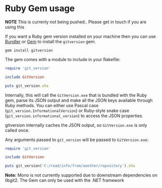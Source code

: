 # Ruby Gem usage
**NOTE** This is currenly not being pushed.. Please get in touch if you are using this

If you want a Ruby gem version installed on your machine then you can use [Bundler](http://bundler.io/) or [Gem](http://rubygems.org/) to install the `gitversion` gem.

	gem install gitversion

The gem comes with a module to include in your Rakefile:

```ruby
require 'git_version'

include GitVersion

puts git_version.sha
```

Internally, this will call the `GitVersion.exe` that is bundled with the Ruby gem, parse its JSON output and make all the JSON keys available through Ruby methods. You can either use Pascal case (`git_version.InformationalVersion`) or Ruby-style snake case (`git_version.informational_version`) to access the JSON properties.

gitversion internally caches the JSON output, so `GitVersion.exe` is only called once.

Any arguments passed to `git_version` will be passed to `GitVersion.exe`:

```ruby
require 'git_version'

include GitVersion

puts git_version('C:/read/info/from/another/repository').sha
```

**Note:** Mono is not currently supported due to downstream dependencies on libgit2. The Gem can only be used with the .NET framework
